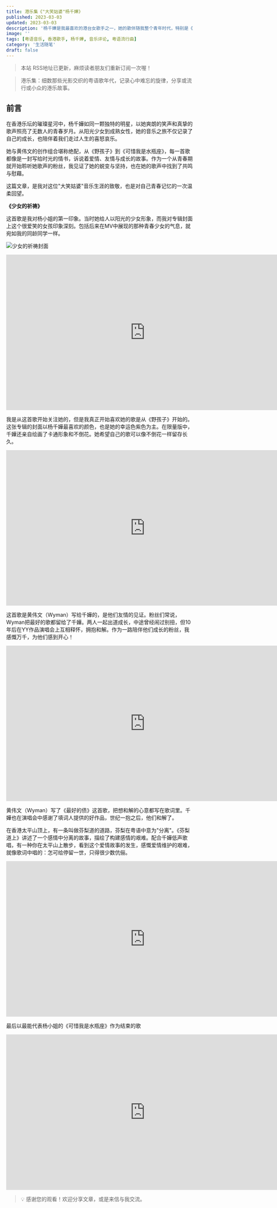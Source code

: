```yaml
---
title: 港乐集《"大笑姑婆"杨千嬅》
published: 2023-03-03
updated: 2023-03-03
description: '杨千嬅是我最喜欢的港台女歌手之一，她的歌伴随我整个青年时代，特别是《野孩子》这张专辑，也见证了她与黄伟文的友情分分合合。'
image: ''
tags: [粤语音乐, 香港歌手, 杨千嬅, 音乐评论, 粤语流行曲]
category: '生活随笔'
draft: false
---
```


> 本站 RSS地址已更新，麻烦读者朋友们重新订阅一次喔！

> 港乐集：细数那些光影交织的粤语歌年代，记录心中难忘的旋律，分享或流行或小众的港乐故事。

## 前言

在香港乐坛的璀璨星河中，杨千嬅如同一颗独特的明星，以她爽朗的笑声和真挚的歌声照亮了无数人的青春岁月。从阳光少女到成熟女性，她的音乐之旅不仅记录了自己的成长，也陪伴着我们走过人生的喜怒哀乐。

她与黄伟文的创作组合堪称绝配，从《野孩子》到《可惜我是水瓶座》，每一首歌都像是一封写给时光的情书，诉说着爱情、友情与成长的故事。作为一个从青春期就开始聆听她歌声的粉丝，我见证了她的蜕变与坚持，也在她的歌声中找到了共鸣与慰藉。

这篇文章，是我对这位"大笑姑婆"音乐生涯的致敬，也是对自己青春记忆的一次温柔回望。

**《少女的祈祷》**

这首歌是我对杨小姐的第一印象。当时她给人以阳光的少女形象，而我对专辑封面上这个很爱笑的女孩印象深刻。包括后来在MV中展现的那种青春少女的气息，就宛如我的同龄同学一样。

![少女的祈祷封面](https://blog-1259751088.cos.ap-shanghai.myqcloud.com/202302281259170.png)

<iframe width="750" height="420" src="https://www.youtube.com/embed/CvKvXNiXQZc?si=uS6vo5_3vyTqqXQw" title="YouTube video player" frameborder="0" allow="accelerometer; autoplay; clipboard-write; encrypted-media; gyroscope; picture-in-picture; web-share" referrerpolicy="strict-origin-when-cross-origin" allowfullscreen></iframe>

我是从这首歌开始关注她的，但是我真正开始喜欢她的歌是从《野孩子》开始的。这张专辑的封面以杨千嬅最喜欢的颜色，也是她的幸运色紫色为主。在限量版中，千嬅还亲自绘画了卡通形象和不倒花。她希望自己的歌可以像不倒花一样留存长久。

<iframe width="750" height="420" src="https://www.youtube.com/embed/9jlW7zoO_eM?si=Bc3f7uItN9IqRvaR" title="YouTube video player" frameborder="0" allow="accelerometer; autoplay; clipboard-write; encrypted-media; gyroscope; picture-in-picture; web-share" referrerpolicy="strict-origin-when-cross-origin" allowfullscreen></iframe>

这首歌是黄伟文（Wyman）写给千嬅的，是他们友情的见证。粉丝们常说，Wyman把最好的歌都留给了千嬅。两人一起出道成长，中途曾经闹过别扭，但10年后在YY作品演唱会上互相释怀，拥抱和解。作为一路陪伴他们成长的粉丝，我感慨万千，为他们感到开心！

<iframe width="750" height="420" src="https://www.youtube.com/embed/FM9XwgK_kKQ?si=xy7FAFGH_IGj5ZWR" title="YouTube video player" frameborder="0" allow="accelerometer; autoplay; clipboard-write; encrypted-media; gyroscope; picture-in-picture; web-share" referrerpolicy="strict-origin-when-cross-origin" allowfullscreen></iframe>

黄伟文（Wyman）写了《最好的债》这首歌，把想和解的心意都写在歌词里。千嬅也在演唱会中感谢了填词人提供的好作品，世纪一抱之后，他们和解了。

在香港太平山顶上，有一条叫做芬梨道的道路，芬梨在粤语中意为"分离"。《芬梨道上》讲述了一个感情中分离的故事，描绘了构建感情的艰难。配合千嬅低声歌唱，有一种你在太平山上散步，看到这个爱情故事的发生，感慨爱情维护的艰难，就像歌词中唱的：怎可给停留一世，只得很少数伉俪。

<iframe width="750" height="420" src="https://www.youtube.com/embed/5zrTA_nFrYE?si=J7d2y_5aId6c1_2X" title="YouTube video player" frameborder="0" allow="accelerometer; autoplay; clipboard-write; encrypted-media; gyroscope; picture-in-picture; web-share" referrerpolicy="strict-origin-when-cross-origin" allowfullscreen></iframe>

最后以最能代表杨小姐的《可惜我是水瓶座》作为结束的歌

<iframe width="750" height="420" src="https://www.youtube.com/embed/Y8b-cOBVeSI?si=XAUqbXswH7Wj8rJB" title="YouTube video player" frameborder="0" allow="accelerometer; autoplay; clipboard-write; encrypted-media; gyroscope; picture-in-picture; web-share" referrerpolicy="strict-origin-when-cross-origin" allowfullscreen></iframe>

> 💡 感谢您的观看！欢迎分享文章，或是来信与我交流。
